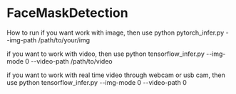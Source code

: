 # FaceMaskDetection

How to run
if you want work with image, then use
python pytorch_infer.py  --img-path /path/to/your/img

if you want to work with video, then use
python tensorflow_infer.py  --img-mode 0 --video-path /path/to/video 

if you want to work with real time video through webcam or usb cam, then use
python tensorflow_infer.py  --img-mode 0 --video-path 0

